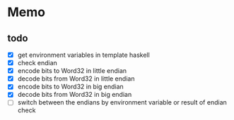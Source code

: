 Memo
====

todo
----

* [x] get environment variables in template haskell
* [x] check endian
* [x] encode bits to Word32 in little endian
* [x] decode bits from Word32 in little endian
* [x] encode bits to Word32 in big endian
* [x] decode bits from Word32 in big endian
* [ ] switch between the endians by environment variable or result of endian check

